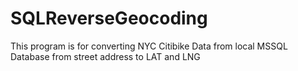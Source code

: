 ﻿# SQLReverseGeocoding
This program is for converting NYC Citibike Data from local MSSQL Database from street address to LAT and LNG
